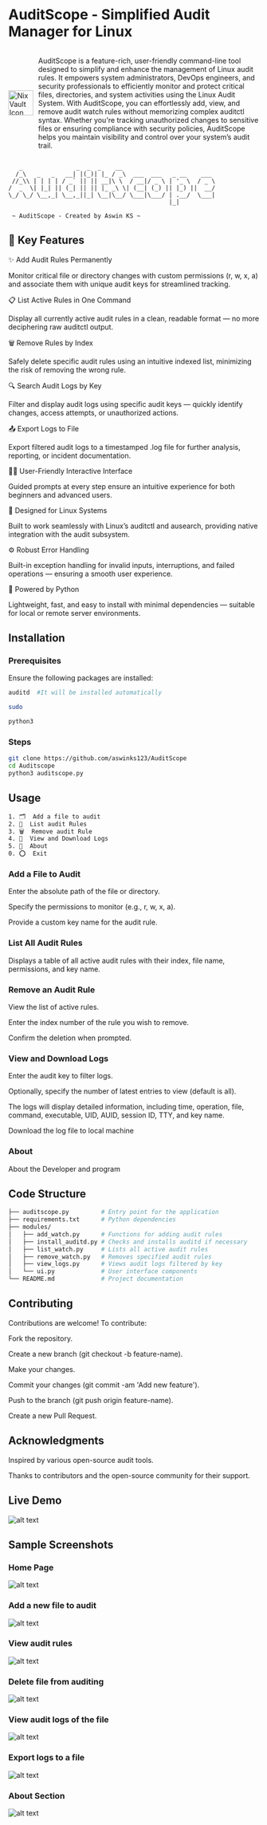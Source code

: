 # AuditScope - Simplified Audit Manager for Linux

<div style="display: flex; align-items: center;">
    <img src="resources/logo.png" alt="NixVault Icon" width="50" style="margin-right: 10px;"/>
    <p>AuditScope is a feature-rich, user-friendly command-line tool designed to simplify and enhance the management of Linux audit rules. It empowers system administrators, DevOps engineers, and security professionals to efficiently monitor and protect critical files, directories, and system activities using the Linux Audit System.
With AuditScope, you can effortlessly add, view, and remove audit watch rules without memorizing complex auditctl syntax. Whether you're tracking unauthorized changes to sensitive files or ensuring compliance with security policies, AuditScope helps you maintain visibility and control over your system’s audit trail.</p>
</div>

```
   _               _  _  _    __                          
  /_\   _   _   __| |(_)| |_ / _\  ___  ___   _ __    ___ 
 //_\\ | | | | / _` || || __|\ \  / __|/ _ \ | '_ \  / _ \
/  _  \| |_| || (_| || || |_ _\ \| (__| (_) || |_) ||  __/
\_/ \_/ \__,_| \__,_||_| \__|\__/ \___|\___/ | .__/  \___|
                                             |_|               
                                    
 ~ AuditScope - Created by Aswin KS ~ 

```

## 🚀 Key Features


✨ Add Audit Rules Permanently

Monitor critical file or directory changes with custom permissions (r, w, x, a) and associate them with unique audit keys for streamlined tracking.

📋 List Active Rules in One Command

Display all currently active audit rules in a clean, readable format — no more deciphering raw auditctl output.

🗑️ Remove Rules by Index

Safely delete specific audit rules using an intuitive indexed list, minimizing the risk of removing the wrong rule.

🔍 Search Audit Logs by Key

Filter and display audit logs using specific audit keys — quickly identify changes, access attempts, or unauthorized actions.

📤 Export Logs to File

Export filtered audit logs to a timestamped .log file for further analysis, reporting, or incident documentation.

🧑‍💻 User-Friendly Interactive Interface

Guided prompts at every step ensure an intuitive experience for both beginners and advanced users.

🐧 Designed for Linux Systems

Built to work seamlessly with Linux’s auditctl and ausearch, providing native integration with the audit subsystem.

⚙️ Robust Error Handling

Built-in exception handling for invalid inputs, interruptions, and failed operations — ensuring a smooth user experience.

🐍 Powered by Python

Lightweight, fast, and easy to install with minimal dependencies — suitable for local or remote server environments.


## Installation

### Prerequisites

Ensure the following packages are installed:
```bash
auditd  #It will be installed automatically

sudo

python3
```

### Steps

```bash
git clone https://github.com/aswinks123/AuditScope
cd Auditscope
python3 auditscope.py
```

## Usage

```bash
1. 🗂️  Add a file to audit
2. 📌  List audit Rules
3. 🗑️  Remove audit Rule
4. 📑  View and Download Logs
5. 🌟  About
0. ⭕  Exit
```

### Add a File to Audit

Enter the absolute path of the file or directory.

Specify the permissions to monitor (e.g., r, w, x, a).

Provide a custom key name for the audit rule.​

### List All Audit Rules

Displays a table of all active audit rules with their index, file name, permissions, and key name.​

### Remove an Audit Rule

View the list of active rules.

Enter the index number of the rule you wish to remove.

Confirm the deletion when prompted.​

### View and Download Logs

Enter the audit key to filter logs.

Optionally, specify the number of latest entries to view (default is all).

The logs will display detailed information, including time, operation, file, command, executable, UID, AUID, session ID, TTY, and key name.

Download the log file to local machine

### About

About the Developer and program

## Code Structure

```bash
├── auditscope.py         # Entry point for the application
├── requirements.txt      # Python dependencies
├── modules/
│   ├── add_watch.py      # Functions for adding audit rules
│   ├── install_auditd.py # Checks and installs auditd if necessary
│   ├── list_watch.py     # Lists all active audit rules
│   ├── remove_watch.py   # Removes specified audit rules
│   ├── view_logs.py      # Views audit logs filtered by key
│   └── ui.py             # User interface components
└── README.md             # Project documentation
```

## Contributing

Contributions are welcome! To contribute:

Fork the repository.

Create a new branch (git checkout -b feature-name).

Make your changes.

Commit your changes (git commit -am 'Add new feature').

Push to the branch (git push origin feature-name).

Create a new Pull Request.

## Acknowledgments

Inspired by various open-source audit tools.

Thanks to contributors and the open-source community for their support.​

## Live Demo

![alt text](/resources/audit-scope-live.gif)

## Sample Screenshots

### Home Page
![alt text](/resources/image.png)

### Add a new file to audit
![alt text](/resources/add.png)

### View audit rules
![alt text](/resources/view.png)

### Delete file from auditing
![alt text](/resources/delete.png)

### View audit logs of the file
![alt text](/resources/logs.png)

### Export logs to a file
![alt text](/resources/export.png)

### About Section
![alt text](/resources/about.png)
